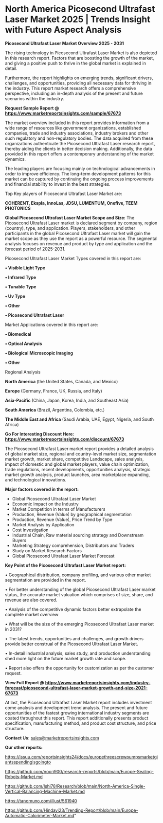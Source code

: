 # North America Picosecond Ultrafast Laser Market 2025 | Trends Insight with Future Aspect Analysis

<Strong> Picosecond Ultrafast Laser Market Overview 2025 - 2031</strong>

The rising technology in Picosecond Ultrafast Laser Market is also depicted in this research report. Factors that are boosting the growth of the market, and giving a positive push to thrive in the global market is explained in detail.

Furthermore, the report highlights on emerging trends, significant drivers, challenges, and opportunities, providing all necessary data for thriving in the industry. This report market research offers a comprehensive perspective, including an in-depth analysis of the present and future scenarios within the industry.

<strong>Request Sample Report @ <a href=https://www.marketreportsinsights.com/sample/67673>https://www.marketreportsinsights.com/sample/67673</a></strong>

The market overview included in this report provides information from a wide range of resources like government organizations, established companies, trade and industry associations, industry brokers and other such regulatory and non-regulatory bodies. The data acquired from these organizations authenticate the Picosecond Ultrafast Laser research report, thereby aiding the clients in better decision making. Additionally, the data provided in this report offers a contemporary understanding of the market dynamics.

The leading players are focusing mainly on technological advancements in order to improve efficiency. The long-term development patterns for this market can be captured by continuing the ongoing process improvements and financial stability to invest in the best strategies.

Top Key players of Picosecond Ultrafast Laser Market are:

<strong>COHERENT, Ekspla, InnoLas, JDSU, LUMENTUM, Onefive, TEEM PHOTONICS</strong>

<strong><b>Global Picosecond Ultrafast Laser Market Scope and Size:</b></strong>
The Picosecond Ultrafast Laser market is declared segment by company, region (country), type, and application. Players, stakeholders, and other participants in the global Picosecond Ultrafast Laser market will gain the market scope as they use the report as a powerful resource. The segmental analysis focuses on revenue and product by type and application and the forecast period of 2025-2031.

Picosecond Ultrafast Laser Market Types covered in this report are:

<strong>• Visible Light Type

• Infrared Type

• Tunable Type

• Uv Type

• Other

• Picosecond Ultrafast Laser</strong>

Market Applications covered in this report are:

<strong>• Biomedical

• Optical Analysis

• Biological Microscopic Imaging

• Other</strong> 

Regional Analysis

<strong>North America</strong> (the United States, Canada, and Mexico)

<strong>Europe</strong> (Germany, France, UK, Russia, and Italy)

<strong>Asia-Pacific</strong> (China, Japan, Korea, India, and Southeast Asia)

<strong>South America</strong> (Brazil, Argentina, Colombia, etc.)

<strong>The Middle East and Africa</strong> (Saudi Arabia, UAE, Egypt, Nigeria, and South Africa)

<strong>Go For Interesting Discount Here: <a href=https://www.marketreportsinsights.com/discount/67673>https://www.marketreportsinsights.com/discount/67673</a></strong>

The Picosecond Ultrafast Laser market report provides a detailed analysis of global market size, regional and country-level market size, segmentation market growth, market share, competitive Landscape, sales analysis, impact of domestic and global market players, value chain optimization, trade regulations, recent developments, opportunities analysis, strategic market growth analysis, product launches, area marketplace expanding, and technological innovations.

<strong><b>Major factors covered in the report:</b></strong>
<ul>
  <li>Global Picosecond Ultrafast Laser Market </li>
  <li>Economic Impact on the Industry</li>
  <li>Market Competition in terms of Manufacturers</li>
  <li>Production, Revenue (Value) by geographical segmentation</li>
  <li>Production, Revenue (Value), Price Trend by Type</li>
  <li>Market Analysis by Application</li>
  <li>Cost Investigation</li>
  <li>Industrial Chain, Raw material sourcing strategy and Downstream Buyers</li>
  <li>Marketing Strategy comprehension, Distributors and Traders</li>
  <li>Study on Market Research Factors</li>
  <li>Global Picosecond Ultrafast Laser Market Forecast</li>
</ul>

<strong><b>Key Point of the Picosecond Ultrafast Laser Market report:</b></strong>

• Geographical distribution, company profiling, and various other market segmentation are provided in the report.

• For better understanding of the global Picosecond Ultrafast Laser market status, the accurate market valuation which comprises of size, share, and revenue are also covered.

• Analysis of the competitive dynamic factors better extrapolate the complete market overview

• What will be the size of the emerging Picosecond Ultrafast Laser market in 2031?

• The latest trends, opportunities and challenges, and growth drivers provide better construal of the Picosecond Ultrafast Laser Market.

• In-detail industrial analysis, sales study, and production understanding shed more light on the future market growth rate and scope.

• Report also offers the opportunity for customization as per the customer request.

<strong><b>View Full Report @ <a href=https://www.marketreportsinsights.com/industry-forecast/picosecond-ultrafast-laser-market-growth-and-size-2021-67673>https://www.marketreportsinsights.com/industry-forecast/picosecond-ultrafast-laser-market-growth-and-size-2021-67673</a></b></strong>


At last, the Picosecond Ultrafast Laser Market report includes investment come analysis and development trend analysis. The present and future opportunities of the fastest growing international industry segments are coated throughout this report. This report additionally presents product specification, manufacturing method, and product cost structure, and price structure.

<strong>Contact Us:</strong>
sales@marketreportsinsights.com

<strong>Our other reports:</strong>

<a href=https://issuu.com/reportsinsights24/docs/europethreescrewpumpsmarketgiantsspendingisgoingto>https://issuu.com/reportsinsights24/docs/europethreescrewpumpsmarketgiantsspendingisgoingto</a>

<a href=https://github.com/noori900/research-reports/blob/main/Europe-Sealing-Robots-Market.md>https://github.com/noori900/research-reports/blob/main/Europe-Sealing-Robots-Market.md</a>

<a href=https://github.com/Ishi78/Research/blob/main/North-America-Single-Vertical-Balancing-Machine-Market.md>https://github.com/Ishi78/Research/blob/main/North-America-Single-Vertical-Balancing-Machine-Market.md</a>

<a href=https://tanomuno.com/illust/561940>https://tanomuno.com/illust/561940</a>

<a href=https://github.com/Hindavi23/Trending-Report/blob/main/Europe-Automatic-Calorimeter-Market.md>https://github.com/Hindavi23/Trending-Report/blob/main/Europe-Automatic-Calorimeter-Market.md</a>"
